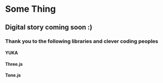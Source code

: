 # Some Thing

## Digital story coming soon :)

### Thank you to the following libraries and clever coding peoples
#### YUKA
#### Three.js
#### Tone.js
